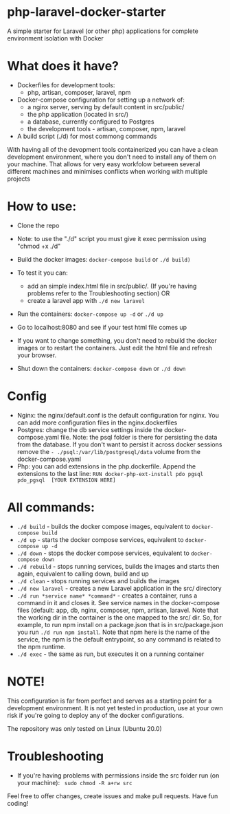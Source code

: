 # php-laravel-docker-starter
A simple starter for Laravel (or other php) applications for complete environment isolation with Docker

# What does it have?
- Dockerfiles for development tools: 
  - php, artisan, composer, laravel, npm
- Docker-compose configuration for setting up a network of:
  - a nginx server, serving by default content in src/public/
  - the php application (located in src/)
  - a database, currently configured to Postgres
  - the development tools - artisan, composer, npm, laravel
 - A build script (./d) for most commong commands

With having all of the devopment tools containerized you can have a clean development environment, where you don't need to install any of them on your machine. That allows for very easy workfolow between several different machines and minimises conflicts when working with multiple projects

# How to use:
- Clone the repo
- Note: to use the "./d" script you must give it exec permission using "chmod +x ./d"
- Build the docker images:
  `docker-compose build`  or `./d build)`
- To test it you can:
    - add an simple index.html file in src/public/. 
    (If you're having problems refer to the Troubleshooting section)
        OR
    - create a laravel app with `./d new laravel`

- Run the containers:
    `docker-compose up -d` or `./d up`
- Go to localhost:8080 and see if your test html file comes up
- If you want to change something, you don't need to rebuild the docker images or to restart the containers. Just edit the html file and refresh your browser.
- Shut down the containers:
  `docker-compose down` or `./d down`
  
# Config
- Nginx: the nginx/default.conf is the default configuration for nginx. You can add more configuration files in the nginx.dockerfiles
- Postgres: change the db service settings inside the docker-compose.yaml file. Note: the psql folder is there for persisting the data from the database. If you don't want to persist it across docker sessions remove the `- ./psql:/var/lib/postgresql/data` volume from the docker-compose.yaml
- Php: you can add extensions in the php.dockerfile. Append the extensions to the last line: `RUN docker-php-ext-install pdo pgsql pdo_pgsql  [YOUR EXTENSION HERE]`

# All commands:
- `./d build` - builds the docker compose images, equivalent to `docker-compose build`
- `./d up` - starts the docker compose services, equivalent to `docker-compose up -d`
- `./d down` - stops the docker compose services, equivalent to `docker-compose down`
- `./d rebuild` - stops running services, builds the images and starts then again, equivalent to calling down, build and up
- `./d clean` - stops running services and builds the images
- `./d new laravel` - creates a new Laravel application in the src/ directory
- `./d run *service name* *command*` - creates a container, runs a command in it and closes it. See service names in the docker-compose files (default: app, db, nginx, composer, npm, artisan, laravel. Note that the working dir in the container is the one mapped to the src/ dir. So, for example, to run npm install on a package.json that is in src/package.json you run `./d run npm install`. Note that npm here is the name of the service, the npm is the default entrypoint, so any command is related to the npm runtime.  
- `./d exec` - the same as run, but executes it on a running container


# NOTE!
This configuration is far from perfect and serves as a starting point for a development environment. It is not yet tested in production, use at your own risk if you're going to deploy any of the docker configurations.

The repository was only tested on Linux (Ubuntu 20.0)

# Troubleshooting
- If you're having problems with permissions inside the src folder run (on your machine):
 ` sudo chmod -R a+rw src`

Feel free to offer changes, create issues and make pull requests.
Have fun coding!
